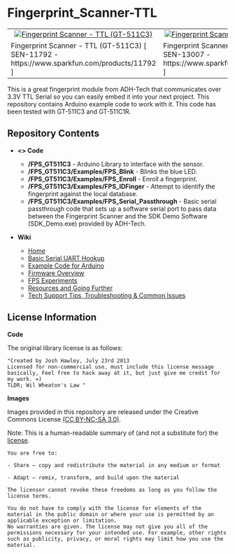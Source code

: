 Fingerprint_Scanner-TTL
=======================

<table class="table table-hover table-striped table-bordered">
<tr><td><a href="https://www.sparkfun.com/products/11792"><div align="center"><img src="https://cdn.sparkfun.com//assets/parts/8/0/7/3/11792-04a.jpg" title="Fingerprint Scanner - TTL (GT-511C3)
"></div></a></td>
<td><a href="https://www.sparkfun.com/products/13007"><div align="center"><img src="https://cdn.sparkfun.com//assets/parts/9/9/7/2/13007-02.jpg" title="Fingerprint Scanner - TTL (GT-511C1R)"></div></a></td>
<tr><td>Fingerprint Scanner - TTL (GT-511C3) [ SEN-11792 - https://www.sparkfun.com/products/11792 ]</td><td>
Fingerprint Scanner - TTL (GT-511C1R)[ SEN-13007 - https://www.sparkfun.com/products/13007 ]</td></tr>
</table>

This is a great fingerprint module from ADH-Tech that communicates over 3.3V TTL Serial so you can easily embed it into your next project. This repository contains Arduino example code to work with it. This code has been tested with GT-511C3 and GT-511C1R.

Repository Contents
-------------------

* **<> Code**

	- **/FPS_GT511C3** - Arduino Library to interface with the sensor.
	- **/FPS_GT511C3/Examples/FPS_Blink** - Blinks the blue LED.
	- **/FPS_GT511C3/Examples/FPS_Enroll** - Enroll a fingerprint.
	- **/FPS_GT511C3/Examples/FPS_IDFinger** - Attempt to identify the fingerprint against the local database.
	- **/FPS_GT511C3/Examples/FPS_Serial_Passthrough** - Basic serial passthrough code that sets up a software serial port to pass data between the Fingerprint Scanner and the SDK Demo Software (SDK_Demo.exe) provided by ADH-Tech.

* **Wiki**

	- [Home](https://github.com/bboyho/Fingerprint_Scanner-TTL/wiki)
	- [Basic Serial UART Hookup](https://github.com/bboyho/Fingerprint_Scanner-TTL/wiki/Basic-Serial-UART-Hookup)
	- [Example Code for Arduino](https://github.com/bboyho/Fingerprint_Scanner-TTL/wiki/Example-Code)
	- [Firmware Overview](https://github.com/bboyho/Fingerprint_Scanner-TTL/wiki/Firmware-Overview)
	- [FPS Experiments](https://github.com/bboyho/Fingerprint_Scanner-TTL/wiki/FPS-Experiments)
	- [Resources and Going Further](https://github.com/bboyho/Fingerprint_Scanner-TTL/wiki/Resources-and-Going-Further)
	- [Tech Support Tips, Troubleshooting & Common Issues](https://github.com/bboyho/Fingerprint_Scanner-TTL/wiki/Tech-Support-Tips,--Troubleshooting,-&--Common-Issues)
	
License Information
-------------------

**Code**

The original library license is as follows:

	"Created by Josh Hawley, July 23rd 2013
	Licensed for non-commercial use, must include this license message
	basically, Feel free to hack away at it, but just give me credit for my work. =)
	TLDR; Wil Wheaton's Law "

**Images**

Images provided in this repository are released under the Creative Commons License [(CC BY-NC-SA 3.0)](https://creativecommons.org/licenses/by-nc-sa/3.0/).

Note: This is a human-readable summary of (and not a substitute for) the [license](https://creativecommons.org/licenses/by-nc-sa/3.0/legalcode).

    You are free to:
    
    - Share — copy and redistribute the material in any medium or format
    
    - Adapt — remix, transform, and build upon the material
    
    The licensor cannot revoke these freedoms as long as you follow the license terms.
    
    You do not have to comply with the license for elements of the material in the public domain or where your use is permitted by an applicable exception or limitation.
    No warranties are given. The license may not give you all of the permissions necessary for your intended use. For example, other rights such as publicity, privacy, or moral rights may limit how you use the material.

